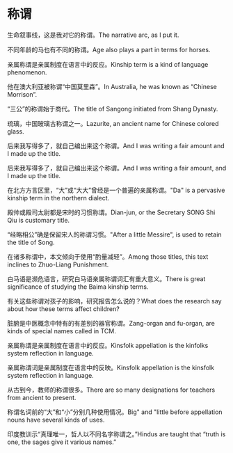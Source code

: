 # 称谓

<p><span class="chinese">生命叙事线，这是我对它的称谓。</span><span class="english">The narrative arc, as I put it.</span></p>

<p><span class="chinese">不同年龄的马也有不同的称谓。</span><span class="english">Age also plays a part in terms for horses.</span></p>

<p><span class="chinese">亲属称谓是亲属制度在语言中的反应。</span><span class="english">Kinship term is a kind of language phenomenon.</span></p>

<p><span class="chinese">他在澳大利亚被称谓“中国莫里森”。</span><span class="english">In Australia, he was known as “Chinese Morrison”.</span></p>

<p><span class="chinese">“三公”的称谓始于商代。</span><span class="english">The title of Sangong initiated from Shang Dynasty.</span></p>

<p><span class="chinese">琉璃，中国玻璃古称谓之一。</span><span class="english">Lazurite, an ancient name for Chinese colored glass.</span></p>

<p><span class="chinese">后来我写得多了，就自己编出来这个称谓。</span><span class="english">And I was writing a fair amount and I made up the title.</span></p>

<p><span class="chinese">后来我写得多了，就自己编出来这个称谓。</span><span class="english">And I was writing a fair amount, and I made up the title.</span></p>

<p><span class="chinese">在北方方言区里，“大”或“大大”曾经是一个普遍的亲属称谓。</span><span class="english">"Da" is a pervasive kinship term in the northern dialect.</span></p>

<p><span class="chinese">殿帅或殿司太尉都是宋时的习惯称谓。</span><span class="english">Dian-jun, or the Secretary SONG Shi Qiu is customary title.</span></p>

<p><span class="chinese">“经略相公”确是保留宋人的称谓习惯。</span><span class="english">"After a little Messire", is used to retain the title of Song.</span></p>

<p><span class="chinese">在诸多称谓中，本文倾向于使用“酌量减轻”。</span><span class="english">Among those titles, this text inclines to Zhuo-Liang Punishment.</span></p>

<p><span class="chinese">白马语是濒危语言，研究白马语亲属称谓词汇有重大意义。</span><span class="english">There is great significance of studying the Baima kinship terms.</span></p>

<p><span class="chinese">有关这些称谓对孩子的影响，研究报告怎么说的？</span><span class="english">What does the research say about how these terms affect children?</span></p>

<p><span class="chinese">脏腑是中医概念中特有的有差别的器官称谓。</span><span class="english">Zang-organ and fu-organ, are kinds of special names called in TCM.</span></p>

<p><span class="chinese">亲属称谓是亲属制度在语言中的反应。</span><span class="english">Kinsfolk appellation is the kinfolks system reflection in language.</span></p>

<p><span class="chinese">亲属称谓词是亲属制度在语言中的反映。</span><span class="english">Kinsfolk appellation is the kinsfolk system reflection in language.</span></p>

<p><span class="chinese">从古到今，教师的称谓很多。</span><span class="english">There are so many designations for teachers from ancient to present.</span></p>

<p><span class="chinese">称谓名词前的“大”和“小”分别几种使用情况。</span><span class="english">Big" and "little before appellation nouns have several kinds of uses.</span></p>

<p><span class="chinese">印度教训示“真理唯一，哲人以不同名字称谓之。”</span><span class="english">Hindus are taught that “truth is one, the sages give it various names.”</span></p>

